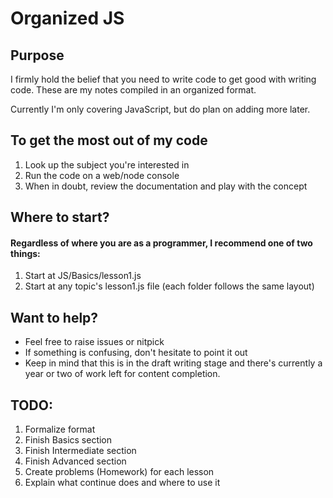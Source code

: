 # Organized JS

## Purpose

I firmly hold the belief that you need to write code to get good with writing code. These are my notes compiled in an organized format. 

Currently I'm only covering JavaScript, but do plan on adding more later.

## To get the most out of my code

1. Look up the subject you're interested in
2. Run the code on a web/node console
3. When in doubt, review the documentation and play with the concept

## Where to start?

#### Regardless of where you are as a programmer, I recommend one of two things:

1. Start at JS/Basics/lesson1.js
2. Start at any topic's lesson1.js file (each folder follows the same layout)

## Want to help?

- Feel free to raise issues or nitpick
- If something is confusing, don't hesitate to point it out 
- Keep in mind that this is in the draft writing stage and there's currently a year or two of work left for content completion.

## TODO:

1. Formalize format
2. Finish Basics section
3. Finish Intermediate section
4. Finish Advanced section
5. Create problems (Homework) for each lesson
6. Explain what continue does and where to use it